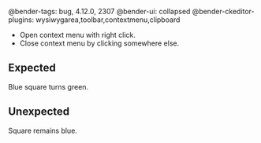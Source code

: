 @bender-tags: bug, 4.12.0, 2307
@bender-ui: collapsed
@bender-ckeditor-plugins: wysiwygarea,toolbar,contextmenu,clipboard

- Open context menu with right click.
- Close context menu by clicking somewhere else.

## Expected

Blue square turns green.

## Unexpected

Square remains blue.
